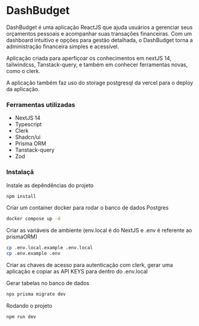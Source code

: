 # DashBudget

DashBudget é uma aplicação ReactJS que ajuda usuários a gerenciar seus orçamentos pessoais e acompanhar suas transações financeiras. Com um dashboard intuitivo e opções para gestão detalhada, o DashBudget torna a administração financeira simples e acessível.

Aplicação criada para aperfiçoar os conhecimentos em nextJS 14, tailwindcss, Tanstack-query, e também em conhecer ferramentas novas, como o clerk.

A aplicação também faz uso do storage postgresql da vercel para o deploy da aplicação.

### Ferramentas utilizadas
- NextJS 14
- Typescript
- Clerk
- Shadcn/ui
- Prisma ORM
- Tanstack-query
- Zod

### Instalaçã
Instale as depêndências do projeto
```bash
npm install
```

Criar um container docker para rodar o banco de dados Postgres
```bash
docker compose up -d
```

Criar as variáveis de ambiente (env.local é do NextJS e .env é referente ao prismaORM)
```bash
cp .env.local.example .env.local
cp .env.example .env
```

Criar as chaves de acesso para autenticação com clerk, gerar uma aplicação e copiar as API KEYS para dentro do .env.local

Gerar tabelas no banco de dados
```bash
npx prisma migrate dev
```

Rodando o projeto
```bash
npm run dev
```


<!-- 
### Documentações relevantes
https://clerk.com/docs/quickstarts/nextjs
https://clerk.com/docs/components/user/user-button
https://clerk.com/docs/references/nextjs/current-user
https://clerk.com/docs/guides/custom-redirects#fallback-redirect

https://ui.shadcn.com/docs
https://ui.shadcn.com/docs/components/combobox#responsive
https://github.com/shadcn-ui/ui/blob/main/apps/www/hooks/use-media-query.tsx

https://tailwindcss.com/docs/container

https://www.prisma.io/nextjs
https://www.prisma.io/docs/orm/more/help-and-troubleshooting/help-articles/nextjs-prisma-client-dev-practices

https://tanstack.com/query/v5/docs/framework/react/installation
https://tanstack.com/query/v5/docs/framework/react/devtools

https://vercel.com/docs/storage/vercel-postgres
https://github.com/vercel/storage/tree/main/packages/postgres#readme
-->